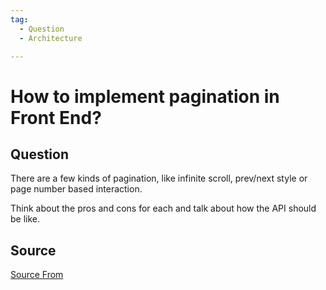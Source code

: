 ```yaml
---
tag:
  - Question
  - Architecture

---
```

  
# How to implement pagination in Front End?

## Question
There are a few kinds of pagination, like infinite scroll, prev/next style or page number based interaction.

Think about the pros and cons for each and talk about how the API should be like.




##  Source
[Source From](https://bigfrontend.dev/question/How-to-implement-pagination-in-Front-End)

  